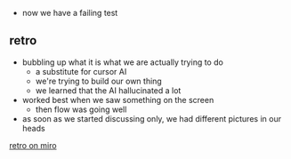 -   now we have a failing test

## retro

-   bubbling up what it is what we are actually trying to do
    -   a substitute for cursor AI
    -   we're trying to build our own thing
    -   we learned that the AI hallucinated a lot
-   worked best when we saw something on the screen
    -   then flow was going well
-   as soon as we started discussing only, we had different pictures in our heads

[retro on miro](https://miro.com/welcomeonboard/b1dCVXc1MGpPR0RiZGt3ZktaNkt4VERVVWtRVUh0cDE1d2tmVEFxRWsyYmRmN0FhckxsTnNYa1dFdjZXSjhYWXwzNDU4NzY0NTE4NDUzMjk0ODAwfDI=?share_link_id=52825675110)
